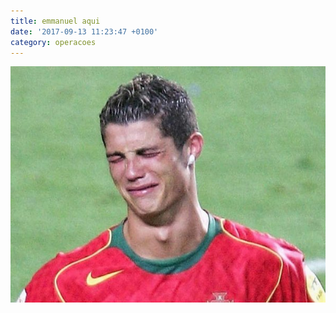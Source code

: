 ```yaml
---
title: emmanuel aqui
date: '2017-09-13 11:23:47 +0100'
category: operacoes
---
```



![](/uploads/versions/ronaldotriste---x----600-450x---.jpg)